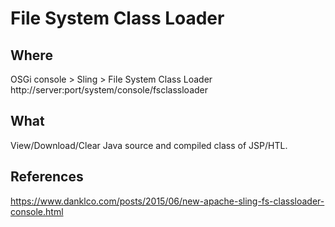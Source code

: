 # File System Class Loader

## Where

OSGi console > Sling > File System Class Loader
http://server:port/system/console/fsclassloader

## What

View/Download/Clear Java source and compiled class of JSP/HTL.

## References

https://www.danklco.com/posts/2015/06/new-apache-sling-fs-classloader-console.html

